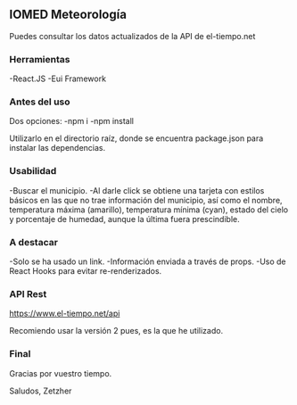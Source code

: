 ## IOMED Meteorología

Puedes consultar los datos actualizados de la API de el-tiempo.net


### Herramientas

-React.JS
-Eui Framework


### Antes del uso

Dos opciones:
-npm i
-npm install

Utilizarlo en el directorio raíz, donde se encuentra package.json para instalar las dependencias.


### Usabilidad

-Buscar el municipio.
-Al darle click se obtiene una tarjeta con estilos básicos en las que no trae información del municipio, así como el nombre, temperatura máxima (amarillo), temperatura mínima (cyan), estado del cielo y porcentaje de humedad, aunque la última fuera prescindible.


### A destacar

-Solo se ha usado un link.
-Información enviada a través de props.
-Uso de React Hooks para evitar re-renderizados.


### API Rest

https://www.el-tiempo.net/api

Recomiendo usar la versión 2 pues, es la que he utilizado.


### Final

Gracias por vuestro tiempo.

Saludos,
Zetzher




